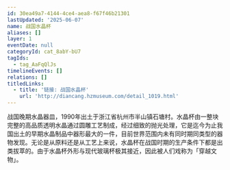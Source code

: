 ```yaml
---
id: 30ea49a7-4144-4ce4-aea8-f67f46b21301
lastUpdated: '2025-06-07'
name: 战国水晶杯
aliases: []
layer: 1
eventDate: null
categoryId: cat_8abY-bU7
tagIds:
  - tag_AaFqQlJs
timelineEvents: []
relations: []
titledLinks:
  - title: '链接: 战国水晶杯'
    url: 'http://diancang.hzmuseum.com/detail_1019.html'
---
```

战国晚期水晶器皿，1990年出土于浙江省杭州市半山镇石塘村。水晶杯由一整块完整的高品质透明水晶通过圆雕工艺制成，经过细致的抛光处理，它是迄今为止我国出土的早期水晶制品中器形最大的一件，目前世界范围内未有同时期同类型的器物发现。无论是从原料还是从工艺上来说，水晶杯在战国时期的生产条件下都是出类拔萃的。由于水晶杯外形与现代玻璃杯极其接近，因此被人们戏称为「穿越文物」。
